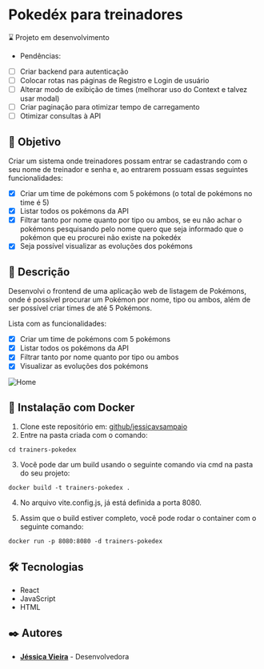 # Pokedéx para treinadores

:hourglass: Projeto em desenvolvimento 
- Pendências:
- [ ] Criar backend para autenticação
- [ ] Colocar rotas nas páginas de Registro e Login de usuário
- [ ] Alterar modo de exibição de times (melhorar uso do Context e talvez usar modal)
- [ ] Criar paginação para otimizar tempo de carregamento
- [ ] Otimizar consultas à API

## 🎯 Objetivo
Criar um sistema onde treinadores possam entrar se cadastrando com o seu nome de treinador e senha e, ao entrarem possuam essas seguintes funcionalidades:
- [X] Criar um time de pokémons com 5 pokémons (o total de pokémons no time é 5)
- [X] Listar todos os pokémons da API
- [X] Filtrar tanto por nome quanto por tipo ou ambos, se eu não achar o pokémons pesquisando pelo nome quero que seja informado que o pokémon que eu procurei não existe na pokedéx
- [X] Seja possível visualizar as evoluções dos pokémons

## 📘 Descrição
Desenvolvi o frontend de uma aplicação web de listagem de Pokémons, onde é possível procurar um Pokémon por nome, tipo ou ambos, além de ser possível criar times de até 5 Pokémons.

Lista com as funcionalidades:

- [X] Criar um time de pokémons com 5 pokémons
- [X] Listar todos os pokémons da API
- [X] Filtrar tanto por nome quanto por tipo ou ambos
- [X] Visualizar as evoluções dos pokémons

![Home](https://github.com/jessicavsampaio/trainers-pokedex/blob/main/assets/Print_Home_.png)

## 🔧 Instalação com Docker
1. Clone este repositório em: [github/jessicavsampaio](https://github.com/jessicavsampaio/trainers-pokedex)
2. Entre na pasta criada com o comando:

```
cd trainers-pokedex
```

3. Você pode dar um build usando o seguinte comando via cmd na pasta do seu projeto:
```
docker build -t trainers-pokedex .
```

4. No arquivo vite.config.js, já está definida a porta 8080.

5. Assim que o build estiver completo, você pode rodar o container com o seguinte comando:
```
docker run -p 8080:8080 -d trainers-pokedex
```


## 🛠️ Tecnologias

* React
* JavaScript
* HTML


## ✒️ Autores

* **[Jéssica Vieira](https://www.linkedin.com/in/jessicavsampaio/)** - Desenvolvedora
